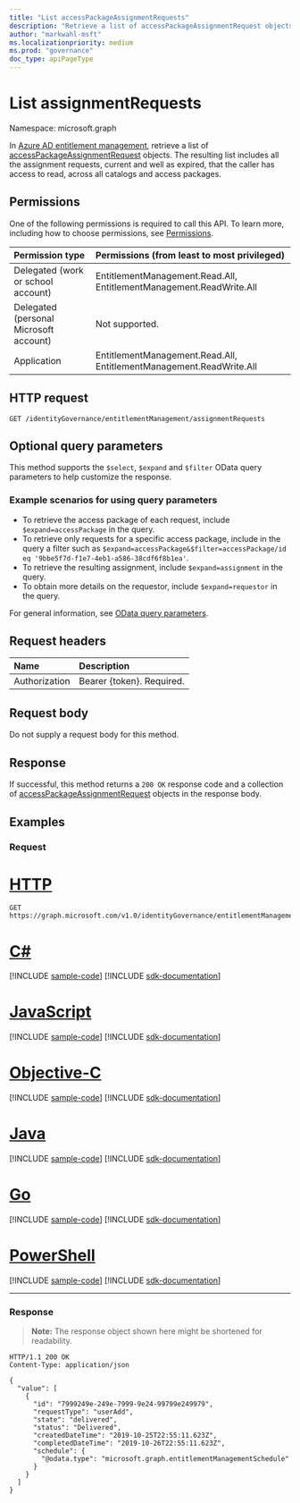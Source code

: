 ```yaml
---
title: "List accessPackageAssignmentRequests"
description: "Retrieve a list of accessPackageAssignmentRequest objects."
author: "markwahl-msft"
ms.localizationpriority: medium
ms.prod: "governance"
doc_type: apiPageType
---
```

# List assignmentRequests

Namespace: microsoft.graph

In [Azure AD entitlement management](../resources/entitlementmanagement-overview.md), retrieve a list of [accessPackageAssignmentRequest](../resources/accesspackageassignmentrequest.md) objects.  The resulting list includes all the assignment requests, current and well as expired, that the caller has access to read, across all catalogs and access packages.

## Permissions

One of the following permissions is required to call this API. To learn more, including how to choose permissions, see [Permissions](/graph/permissions-reference).

| Permission type                        | Permissions (from least to most privileged) |
|:---------------------------------------|:--------------------------------------------|
| Delegated (work or school account)     | EntitlementManagement.Read.All, EntitlementManagement.ReadWrite.All |
| Delegated (personal Microsoft account) | Not supported. |
| Application                            | EntitlementManagement.Read.All, EntitlementManagement.ReadWrite.All |

## HTTP request

<!-- {
  "blockType": "ignored"
}
-->
``` http
GET /identityGovernance/entitlementManagement/assignmentRequests
```

## Optional query parameters

This method supports the `$select`, `$expand` and `$filter` OData query parameters to help customize the response.

### Example scenarios for using query parameters

- To retrieve the access package of each request, include `$expand=accessPackage` in the query.
- To retrieve only requests for a specific access package, include in the query a filter such as `$expand=accessPackage&$filter=accessPackage/id eq '9bbe5f7d-f1e7-4eb1-a586-38cdf6f8b1ea'`.
- To retrieve the resulting assignment, include `$expand=assignment` in the query.
- To obtain more details on the requestor, include `$expand=requestor` in the query.

For general information, see [OData query parameters](/graph/query-parameters).

## Request headers

| Name      |Description|
|:----------|:----------|
| Authorization | Bearer \{token\}. Required. |

## Request body
Do not supply a request body for this method.

## Response

If successful, this method returns a `200 OK` response code and a collection of [accessPackageAssignmentRequest](../resources/accesspackageassignmentrequest.md) objects in the response body.

## Examples

### Request

# [HTTP](#tab/http)
<!-- {
  "blockType": "request",
  "name": "list_accesspackageassignmentrequest"
}
-->
``` http
GET https://graph.microsoft.com/v1.0/identityGovernance/entitlementManagement/assignmentRequests
```
# [C#](#tab/csharp)
[!INCLUDE [sample-code](../includes/snippets/csharp/list-accesspackageassignmentrequest-csharp-snippets.md)]
[!INCLUDE [sdk-documentation](../includes/snippets/snippets-sdk-documentation-link.md)]

# [JavaScript](#tab/javascript)
[!INCLUDE [sample-code](../includes/snippets/javascript/list-accesspackageassignmentrequest-javascript-snippets.md)]
[!INCLUDE [sdk-documentation](../includes/snippets/snippets-sdk-documentation-link.md)]

# [Objective-C](#tab/objc)
[!INCLUDE [sample-code](../includes/snippets/objc/list-accesspackageassignmentrequest-objc-snippets.md)]
[!INCLUDE [sdk-documentation](../includes/snippets/snippets-sdk-documentation-link.md)]

# [Java](#tab/java)
[!INCLUDE [sample-code](../includes/snippets/java/list-accesspackageassignmentrequest-java-snippets.md)]
[!INCLUDE [sdk-documentation](../includes/snippets/snippets-sdk-documentation-link.md)]

# [Go](#tab/go)
[!INCLUDE [sample-code](../includes/snippets/go/list-accesspackageassignmentrequest-go-snippets.md)]
[!INCLUDE [sdk-documentation](../includes/snippets/snippets-sdk-documentation-link.md)]

# [PowerShell](#tab/powershell)
[!INCLUDE [sample-code](../includes/snippets/powershell/list-accesspackageassignmentrequest-powershell-snippets.md)]
[!INCLUDE [sdk-documentation](../includes/snippets/snippets-sdk-documentation-link.md)]

---



### Response
>**Note:** The response object shown here might be shortened for readability.
<!-- {
  "blockType": "response",
  "truncated": true,
  "@odata.type": "Collection(microsoft.graph.accessPackageAssignmentRequest)"
}
-->
``` http
HTTP/1.1 200 OK
Content-Type: application/json

{
  "value": [
    {
      "id": "7999249e-249e-7999-9e24-99799e249979",
      "requestType": "userAdd",
      "state": "delivered",
      "status": "Delivered",
      "createdDateTime": "2019-10-25T22:55:11.623Z",
      "completedDateTime": "2019-10-26T22:55:11.623Z",
      "schedule": {
        "@odata.type": "microsoft.graph.entitlementManagementSchedule"
      }
    }
  ]
}
```

